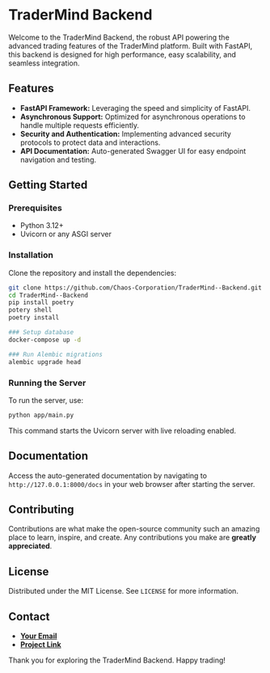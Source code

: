 # TraderMind Backend

Welcome to the TraderMind Backend, the robust API powering the advanced trading features of the TraderMind platform. Built with FastAPI, this backend is designed for high performance, easy scalability, and seamless integration.

## Features

- **FastAPI Framework:** Leveraging the speed and simplicity of FastAPI.
- **Asynchronous Support:** Optimized for asynchronous operations to handle multiple requests efficiently.
- **Security and Authentication:** Implementing advanced security protocols to protect data and interactions.
- **API Documentation:** Auto-generated Swagger UI for easy endpoint navigation and testing.

## Getting Started

### Prerequisites

- Python 3.12+
- Uvicorn or any ASGI server

### Installation

Clone the repository and install the dependencies:

```bash
git clone https://github.com/Chaos-Corporation/TraderMind--Backend.git
cd TraderMind--Backend
pip install poetry
potery shell
poetry install

### Setup database
docker-compose up -d

### Run Alembic migrations
alembic upgrade head
```

### Running the Server

To run the server, use:

```bash
python app/main.py
```

This command starts the Uvicorn server with live reloading enabled.

## Documentation

Access the auto-generated documentation by navigating to `http://127.0.0.1:8000/docs` in your web browser after starting the server.

## Contributing

Contributions are what make the open-source community such an amazing place to learn, inspire, and create. Any contributions you make are **greatly appreciated**.

## License

Distributed under the MIT License. See `LICENSE` for more information.

## Contact

- **[Your Email](mailto:muhammad.sharjeel@chaoscorporated.com)**
- **[Project Link](https://github.com/Chaos-Corporation/TraderMind--Backend)**

Thank you for exploring the TraderMind Backend. Happy trading!

